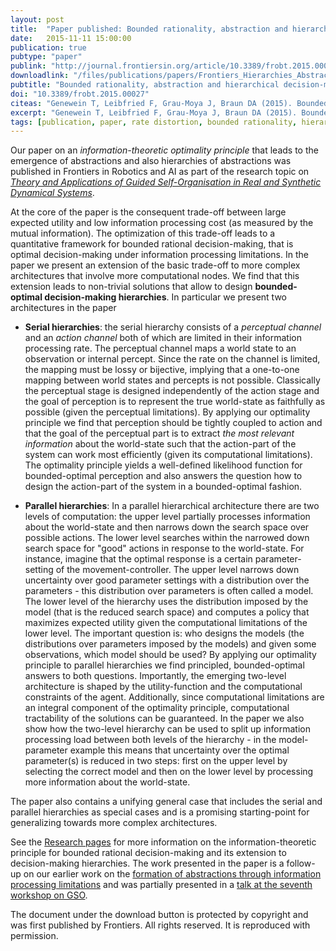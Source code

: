 ```yaml
---
layout: post
title:  "Paper published: Bounded rationality, abstraction and hierarchical decision-making: an information-theoretic optimality principle"
date:   2015-11-11 15:00:00
publication: true
pubtype: "paper"
publink: "http://journal.frontiersin.org/article/10.3389/frobt.2015.00027/abstract"
downloadlink: "/files/publications/papers/Frontiers_Hierarchies_Abstractions.pdf"
pubtitle: "Bounded rationality, abstraction and hierarchical decision-making: an information-theoretic optimality principle"
doi: "10.3389/frobt.2015.00027"
citeas: "Genewein T, Leibfried F, Grau-Moya J, Braun DA (2015). Bounded rationality, abstraction and hierarchical decision-making: an information-theoretic optimality principle. Front. Robot. AI 2:27. doi: 10.3389/frobt.2015.00027"
excerpt: "Genewein T, Leibfried F, Grau-Moya J, Braun DA (2015). Bounded rationality, abstraction and hierarchical decision-making: an information-theoretic optimality principle."
tags: [publication, paper, rate distortion, bounded rationality, hierarchies, abstractions, perception-action]
---
```

Our paper on an *information-theoretic optimality principle* that leads to the emergence of abstractions and also hierarchies of abstractions was published in Frontiers in Robotics and AI as part of the research topic on [*Theory and Applications of Guided Self-Organisation in Real and Synthetic Dynamical Systems*](http://journal.frontiersin.org/researchtopic/3969/theory-and-applications-of-guided-self-organisation-in-real-and-synthetic-dynamical-systems).

At the core of the paper is the consequent trade-off between large expected utility and low information processing cost (as measured by the mutual information). The optimization of this trade-off leads to a quantitative framework for bounded rational decision-making, that is optimal decision-making under information processing limitations. In the paper we present an extension of the basic trade-off to more complex architectures that involve more computational nodes. We find that this extension leads to non-trivial solutions that allow to design **bounded-optimal decision-making hierarchies**. In particular we present two architectures in the paper

 * **Serial hierarchies**: the serial hierarchy consists of a *perceptual channel* and an *action channel* both of which are limited in their information processing rate. The perceptual channel maps a world state to an observation or internal percept. Since the rate on the channel is limited, the mapping must be lossy or bijective, implying that a one-to-one mapping between world states and percepts is not possible. Classically the perceptual stage is designed independently of the action stage and the goal of perception is to represent the true world-state as faithfully as possible (given the perceptual limitations). By applying our optimality principle we find that perception should be tightly coupled to action and that the goal of the perceptual part is to extract *the most relevant information* about the world-state such that the action-part of the system can work most efficiently (given its computational limitations). The optimality principle yields a well-defined likelihood function for bounded-optimal perception and also answers the question how to design the action-part of the system in a bounded-optimal fashion.

 * **Parallel hierarchies**: In a parallel hierarchical architecture there are two levels of computation: the upper level partially processes information about the world-state and then narrows down the search space over possible actions. The lower level searches within the narrowed down search space for "good" actions in response to the world-state. For instance, imagine that the optimal response is a certain parameter-setting of the movement-controller. The upper level narrows down uncertainty over good parameter settings with a distribution over the parameters - this distribution over parameters is often called a model. The lower level of the hierarchy uses the distribution imposed by the model (that is the reduced search space) and computes a policy that maximizes expected utility given the computational limitations of the lower level. The important question is: who designs the models (the distributions over parameters imposed by the models) and given some observations, which model should be used? By applying our optimality principle to parallel hierarchies we find principled, bounded-optimal answers to both questions. Importantly, the emerging two-level architecture is shaped by the utility-function and the computational constraints of the agent. Additionally, since computational limitations are an integral component of the optimality principle, computational tractability of the solutions can be guaranteed. In the paper we also show how the two-level hierarchy can be used to split up information processing load between both levels of the hierarchy - in the model-parameter example this means that uncertainty over the optimal parameter(s) is reduced in two steps: first on the upper level by selecting the correct model and then on the lower level by processing more information about the world-state.

The paper also contains a unifying general case that includes the serial and parallel hierarchies as special cases and is a promising starting-point for generalizing towards more complex architectures.

See the [Research pages](/research/) for more information on the information-theoretic principle for bounded rational decision-making and its extension to decision-making hierarchies. The work presented in the paper is a follow-up on our earlier work on the [formation of abstractions through information processing limitations](/Paper-NIPS-workshop-abstractions/) and was partially presented in a [talk at the seventh workshop on GSO](/Talk-GSOWorkshopFreiburg/).

The document under the download button is protected by copyright and was first published by Frontiers. All rights reserved. It is reproduced with permission.
